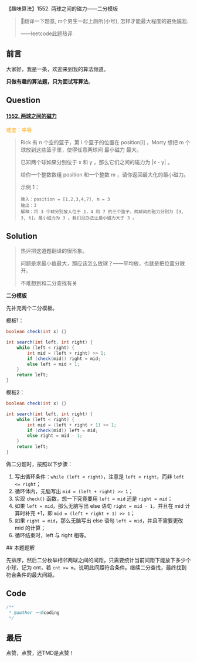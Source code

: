 【趣味算法】1552. 两球之间的磁力——二分模板

>翻译一下题意, m个男生一起上厕所(小号), 怎样才能最大程度的避免尴尬.
>
>——leetcode此题热评

## 前言

大家好，我是一条，欢迎来到我的算法频道。

**只做有趣的算法题，只为面试写算法**。

## Question

#### [1552. 两球之间的磁力](https://leetcode-cn.com/problems/magnetic-force-between-two-balls/)

<font color=orange>难度：中等</font>

>Rick 有 n 个空的篮子，第 i 个篮子的位置在 position[i] ，Morty 想把 m 个球放到这些篮子里，使得任意两球间 最小磁力 最大。
>
>已知两个球如果分别位于 x 和 y ，那么它们之间的磁力为 |x - y| 。
>
>给你一个整数数组 position 和一个整数 m ，请你返回最大化的最小磁力。
>
>示例 1：
>
>```
>输入：position = [1,2,3,4,7], m = 3
>输出：3
>解释：将 3 个球分别放入位于 1，4 和 7 的三个篮子，两球间的磁力分别为 [3, 3, 6]。最小磁力为 3 。我们没办法让最小磁力大于 3 。
>```

## Solution

> 热评把这道题翻译的很形象。
>
> 问题是求最小值最大，那应该怎么放球？——平均放，也就是把位置分散开。
>
> 不难想到和二分查找有关



**二分模板**

先补充两个二分模板。

模板1：

```java
boolean check(int x) {}

int search(int left, int right) {
    while (left < right) {
        int mid = (left + right) >> 1;
        if (check(mid)) right = mid;
        else left = mid + 1;
    }
    return left;
}
```

模板2：

```java
boolean check(int x) {}

int search(int left, int right) {
    while (left < right) {
        int mid = (left + right + 1) >> 1;
        if (check(mid)) left = mid;
        else right = mid - 1;
    }
    return left;
}
```

做二分题时，按照以下步骤：

1. 写出循环条件：`while (left < right)`，注意是 `left < right`，而非 `left <= right`；
2. 循环体内，无脑写出 `mid = (left + right) >> 1`；
3. 实现 `check()` 函数，想一下究竟要用 `left = mid` 还是 `right = mid`；
4. 如果 `left = mid`，那么无脑写出 else 语句 `right = mid - 1`，并且在 mid 计算时补充 +1，即 `mid = (left + right + 1) >> 1`；
5. 如果 `right = mid`，那么无脑写出 else 语句 `left = mid`，并且不需要更改 mid 的计算；
6. 循环结束时，left 与 right 相等。

\## 本题题解

先排序，然后二分枚举相邻两球之间的间距，只需要统计当前间距下能放下多少个小球，记为 cnt，若 `cnt >= m`，说明此间距符合条件。继续二分查找，最终找到符合条件的最大间距。

## Code

```java
/**
 * @author 一条coding
 */

```

## 最后

点赞，点赞，还TMD是点赞！

